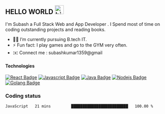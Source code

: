 ## HELLO WORLD <img src="https://user-images.githubusercontent.com/1303154/88677602-1635ba80-d120-11ea-84d8-d263ba5fc3c0.gif" width="28px" alt="hi">

I'm Subash a Full Stack Web and App Developer . I Spend most of time on coding outstanding projects and reading books.


<!-- TODO: Add last video link -->

- 👨‍💻 I’m currently pursuing B.tech IT.
- ⚡ Fun fact: I play games and go to the GYM very often.
- ✉️ Connect me : subashkumar1359@gmail

#### Technologies

<!-- TODO: Make technologies links takes you to repositories -->

[![React Badge](https://img.shields.io/badge/-React-61DBFB?style=for-the-badge&labelColor=black&logo=react&logoColor=61DBFB)](#) [![Javascript Badge](https://img.shields.io/badge/-Javascript-F0DB4F?style=for-the-badge&labelColor=black&logo=javascript&logoColor=F0DB4F)](#) [![Java Badge](https://img.shields.io/badge/-Java-007acc?style=for-the-badge&labelColor=black&logo=java&logoColor=007acc)](#) [![Nodejs Badge](https://img.shields.io/badge/-Nodejs-3C873A?style=for-the-badge&labelColor=black&logo=node.js&logoColor=3C873A)](#) [![Golang Badge](https://img.shields.io/badge/-Golang-e535ab?style=for-the-badge&labelColor=black&logo=go&logoColor=e535ab)](#)


### Coding status
<!--START_SECTION:waka-->

```text
JavaScript   21 mins         █████████████████████████   100.00 %
```

<!--END_SECTION:waka-->



